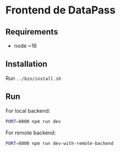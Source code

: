 # Frontend de DataPass

## Requirements

- node ~16

## Installation

Run `../bin/install.sh`

## Run

For local backend:

```sh
PORT=8000 npm run dev
```

For remote backend:

```sh
PORT=8000 npm run dev-with-remote-backend
```
